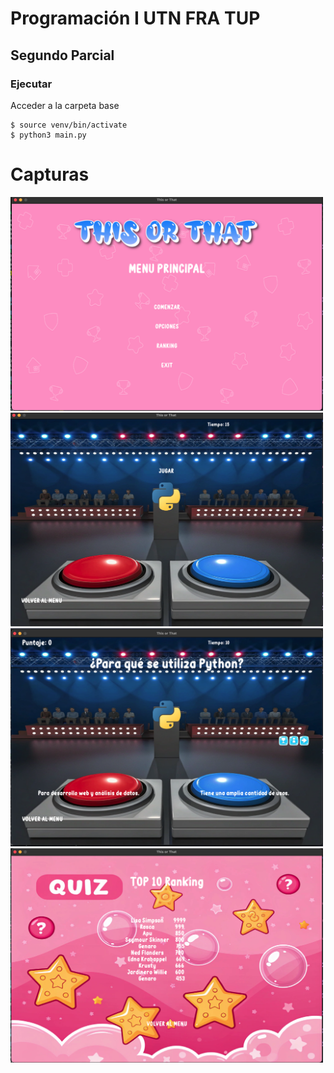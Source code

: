 # Programación I UTN FRA TUP    
## Segundo Parcial
### Ejecutar
Acceder a la carpeta base    
```
$ source venv/bin/activate
$ python3 main.py
```
# Capturas
<img src="./img/a.png" alt="screensho" width="500"/>
<img src="./img/b.png" alt="screensho" width="500"/>
<img src="./img/c.png" alt="screensho" width="500"/>
<img src="./img/d.png" alt="screensho" width="500"/>
